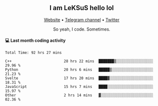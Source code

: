 <h2 align="center">I am LeKSuS hello lol</h2>
<div align="center">
  <a href="https://leksus.net">Website</a> •
  <a href="https://t.me/leksus_was_here">Telegram channel</a> •
  <a href="https://twitter.com/___LeKSuS___">Twitter</a>
</div>
<p align="center">So yeah, I code. Sometimes.</p>

#### :computer: Last month coding activity
<!--START_SECTION:waka-->

```text
Total Time: 92 hrs 27 mins

C++                        28 hrs 22 mins  ███████▒░░░░░░░░░░░░░░░░░   29.96 %
Python                     20 hrs 6 mins   █████▒░░░░░░░░░░░░░░░░░░░   21.23 %
Svelte                     17 hrs 20 mins  ████▓░░░░░░░░░░░░░░░░░░░░   18.31 %
JavaScript                 15 hrs 7 mins   ████░░░░░░░░░░░░░░░░░░░░░   15.97 %
Other                      2 hrs 14 mins   ▓░░░░░░░░░░░░░░░░░░░░░░░░   02.36 %
```

<!--END_SECTION:waka-->
